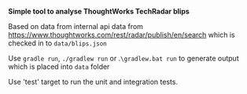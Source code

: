 
**Simple tool to analyse ThoughtWorks TechRadar blips**

Based on data from internal api data from https://www.thoughtworks.com/rest/radar/publish/en/search 
which is checked in to `data/blips.json`

Use `gradle run`, `./gradlew run` or .`\gradlew.bat run` to generate output which is placed into `data` folder

Use 'test' target to run the unit and integration tests.


